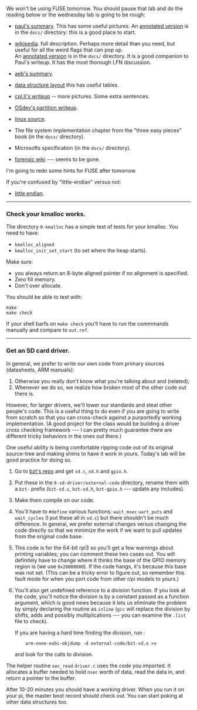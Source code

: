 We won't be using FUSE tomorrow.  You should pause that lab and do the reading below
or the wednesday lab is going to be rough:

  - [paul's summary](https://www.pjrc.com/tech/8051/ide/fat32.html).  This has
    some useful pictures.   An [annotated version](./docs/pauls-fat32.annoted.pdf)
    is in the `docs/` directory: this is a good place to start.
  -  [wikipedia](https://en.wikipedia.org/wiki/Design_of_the_FAT_file_system).
     full description.  Perhaps more detail than you need, but useful
     for all the weird flags that can pop up.   
     An [annotated version](./docs/wikipedia-fat32.annotated.pdf) is in the `docs/` directory.  It is a good companion to Paul's
    writeup.   It has the most thorough LFN discussion.
  - [aeb's summary](https://www.win.tue.nl/~aeb/linux/fs/fat/fat-1.html).
  - [data structure layout](http://www.c-jump.com/CIS24/Slides/FileSysDataStructs/FileSysDataStructs.html) this has useful tables.
  - [cpl.li's writeup](https://cpl.li/2019/mbrfat/) -- more pictures.  Some
    extra sentences.
  - [OSdev's partition writeup](https://wiki.osdev.org/Partition_Table).

  - [linux source](https://elixir.bootlin.com/linux/latest/source/fs/fat/dir.c).
  - The file system implementation chapter from the "three easy pieces" book 
    (in the `docs/` directory).
  - Microsofts specification (in the `docs/` directory).
  - [forensic wiki](https://www.forensicswiki.org/wiki/FAT) --- seems to be gone.

I'm going to redo some hints for FUSE after tomorrow.

If you're confused by "little-endian" versus not:
  - [little endian](https://en.wikipedia.org/wiki/Endianness#Little-endian).

--------------------------------------------------------------------------
### Check your kmalloc works.

The directory `0-kmalloc` has a simple test of tests for your kmalloc.  You
need to have:
  - `kmalloc_aligned`
  - `kmalloc_init_set_start` (to set where the heap starts).

Make sure:
  - you always return an 8-byte aligned pointer if no alignment is specified.
  - Zero fill memory.
  - Don't over allocate.

You should be able to test with:

    make
    make check

If your shell barfs on `make check` you'll have to run the commmands manually
and compare to `out.ref`.

--------------------------------------------------------------------------
### Get an SD card driver.

In general, we prefer to write our own code from primary sources
(datasheets, ARM manuals):
  1. Otherwise you really don't know what you're talking about and (related);
  2. Whenever we do so, we realize how broken most of the other code out there is.

However, for larger drivers, we'll lower our standards and steal other
people's code.   This is a useful thing to do even if you are going to
write from scratch so that you can cross-check against a purportedly
working implementation.  (A good project for the class would be building
a driver cross checking framework --- I can pretty much guarantee there
are different tricky behaviors in the ones out there.)

One useful ability is being comfortable ripping code out of its original
source-tree and making shims to have it work in yours.  Today's lab will
be good practice for doing so.

   1. Go to 
      [bzt's repo](https://github.com/bztsrc/raspi3-tutorial/tree/master/15_writesector)
      and get `sd.c`, `sd.h` and `gpio.h`.

   2. Put these in the `0-sd-driver/external-code` directory, rename them with 
      a `bzt-` prefix (`bzt-sd.c`, `bzt-sd.h`, `bzt-gpio.h` --- update any includes).

   3. Make them compile on our code.

   4. You'll have to `#define` various functions: `wait_msec` `uart_puts` and 
      `wait_cycles` (I put these all in `sd.c`)
      but there shouldn't be much difference.    In general, we prefer
      external changes versus changing the code directly so that we minimize
      the work if we want to pull updates from the original code base.

   5. This code is for the 64-bit rpi3 so you'll get a few warnings about
      printing variables; you can comment these two cases out.  You will 
      definitely have to change where it thinks the base of the GPIO memory region
      is (we use
      `0x20000000`).  If the code hangs, it's because this base was not set.
      (This can be a tricky error to figure out, so remember this fault mode
      for when you port code from other r/pi models to yours.)

   6. You'll also get undefined reference to a division function.
      If you look at the code, you'll notice the division is by a constant
      passed as a function argument, which is good news
      because it lets us eliminate the problem by simply declaring the 
      routine as `inline` (`gcc` will replace the division by shifts, 
      adds and possibly multiplications --- you can examine the `.list`
      file to check).  

      If you are having a hard time finding the 
      division, run :

              arm-none-eabi-objdump -d external-code/bzt-sd.o >x

      and look for the calls to division.

The helper routine `sec_read` `driver.c` uses the code you imported.
It allocates a buffer needed to hold `nsec` worth of data, read the data
in, and return a pointer to the buffer.

After 10-20 minutes you should have a working driver.  When you run it on
your pi, the master boot record should check out.  You can start poking
at other data structures too.

